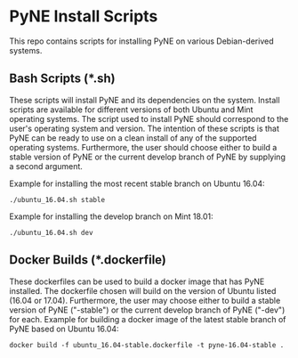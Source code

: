PyNE Install Scripts
====================

This repo contains scripts for installing PyNE on various Debian-derived
systems.

Bash Scripts (*.sh)
-------------------

These scripts will install PyNE and its dependencies on the system.
Install scripts are available for different versions of both Ubuntu and
Mint operating systems. The script used to install PyNE should correspond
to the user's operating system and version. The intention of these
scripts is that PyNE can be ready to use on a clean install of any of
the supported operating systems. Furthermore, the user should choose either
to build a stable version of PyNE or the current develop
branch of PyNE by supplying a second argument. 

Example for installing the most recent stable branch on Ubuntu 16.04:

    ./ubuntu_16.04.sh stable
    
Example for installing the develop branch on Mint 18.01:
	
	./ubuntu_16.04.sh dev

Docker Builds (*.dockerfile)
----------------------------

These dockerfiles can be used to build a docker image that has PyNE
installed. The dockerfile chosen will build on the version of Ubuntu
listed (16.04 or 17.04). Furthermore, the user may choose either
to build a stable version of PyNE ("-stable") or the current develop
branch of PyNE ("-dev") for each. Example for building a docker image
of the latest stable branch of PyNE based on Ubuntu 16.04:

    docker build -f ubuntu_16.04-stable.dockerfile -t pyne-16.04-stable .

